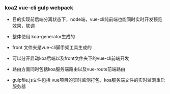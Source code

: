 ### koa2 vue-cli gulp webpack

* 目的实现前后端分离状态下，node端，vue-cli纯前端也能同时实时开发预览效果，联调

* 整体使用 koa-generator生成的
* front 文件夹是vue-cli脚手架工具生成的
* 可以分开启动koa后端以及front文件夹下的vue-cli前端开发
* 路由方面同时包括koa服务端路由以及vue-route前端路由

* gulpfile.js文件包括 vue项目的实时监测打包，koa服务端文件的实时监测重启服务器